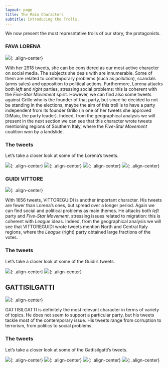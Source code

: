 ```yaml
---
layout: page
title: The Main Characters
subtitle: Introducing the Trolls.
---
```


We now present the most represntative trolls of our story, the protagonists.

### FAVA LORENA
![](../img/FAVA1.PNG){: .align-center}

With her 2918 tweets, she can be considered as our most active character on social media. The subjects she deals with are innumerable. Some of them are related to contemporary problems (such as pollution), scandals (arms sales) and opposition to political actions. Furthermore, Lorena attacks both *left* and *right* parties, stressing social problems: this is coherent with the *Five-Star Movement* spirit. However, we can find also some tweets against Grillo who is the founder of that party, but since he decided to not be standing in the elections, maybe the aim of this troll is to have a party independent from its founder Grillo (in one of her tweets she approved DiMaio, the party leader). Indeed, from the geographical analysis we will present in the next section we can see that this character wrote tweets mentioning regions of Southern Italy, where the *Five-Star Movement* coalition won by a landslide.

### The tweets

Let’s take a closer look at some of the Lorena’s tweets.

![](../img/LF1.png){: .align-center}
![](../img/LF2.png){: .align-center}
![](../img/LF3.png){: .align-center}
![](../img/LF4.png){: .align-center}

### GUIDI VITTORE
![](../img/GUIDI1.PNG){: .align-center}

With 1656 tweets, VITTOREGUIDI is another important character. His tweets are fewer than Lorena’s ones, but spread over a longer period. Again we can find social and political problems as main themes. He attacks both *left* party and *Five-Star Movement*, stressing issues related to migration: this is coherent with *League* ideas. Indeed, from the geographical analysis we will see that VITTOREGUIDI wrote tweets mention North and Central Italy regions, where the *League* (right) party obtained large fractions of the votes.

### The tweets

Let’s take a closer look at some of the Guidi’s tweets.

![](../img/VG1.png){: .align-center}
![](../img/VG2.png){: .align-center}

## GATTISILGATTI
![](../img/GATTI.PNG){: .align-center}

GATTISILGATTI is definitely the most relevant character in terms of variety of topics. He does not seem to support a particular party, but his tweets tackle most of the contemporary issue. His tweets range from corruption to terrorism, from politics to social problems.

### The tweets

Let’s take a closer look at some of the Gattisilgatti’s tweets.

![](../img/GG1.png){: .align-center}
![](../img/GG2.png){: .align-center}
![](../img/GG3.png){: .align-center}
![](../img/GG4.png){: .align-center}
